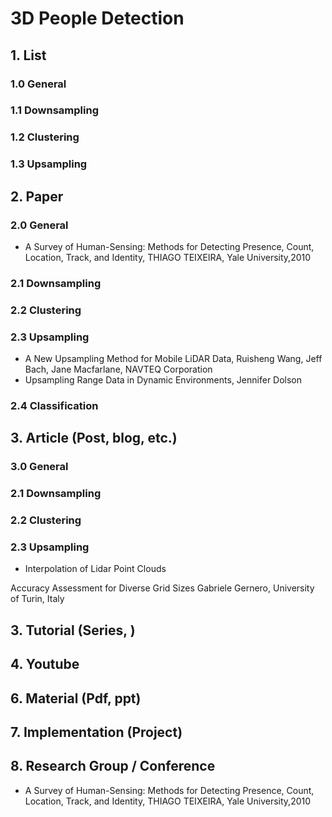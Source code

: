 # 3D People Detection 

## 1. List

### 1.0 General 
### 1.1 Downsampling
### 1.2 Clustering
### 1.3 Upsampling




## 2. Paper

### 2.0 General 


- A Survey of Human-Sensing: Methods for Detecting Presence, Count, Location, Track, and Identity, THIAGO TEIXEIRA, Yale University,2010

### 2.1 Downsampling


### 2.2 Clustering

### 2.3 Upsampling

- A New Upsampling Method for Mobile LiDAR Data, Ruisheng Wang, Jeff Bach, Jane Macfarlane, NAVTEQ Corporation
- Upsampling Range Data in Dynamic Environments, Jennifer Dolson



### 2.4 Classification 


## 3. Article (Post, blog, etc.)



### 3.0 General 


### 2.1 Downsampling


### 2.2 Clustering

### 2.3 Upsampling



- Interpolation of Lidar Point Clouds 

Accuracy Assessment for Diverse Grid Sizes
Gabriele Gernero, University of Turin, Italy 



## 3. Tutorial (Series, )



## 4. Youtube



## 6. Material (Pdf, ppt)



## 7. Implementation (Project)


## 8. Research Group / Conference 



- A Survey of Human-Sensing: Methods for Detecting Presence, Count, Location, Track, and Identity, THIAGO TEIXEIRA, Yale University,2010